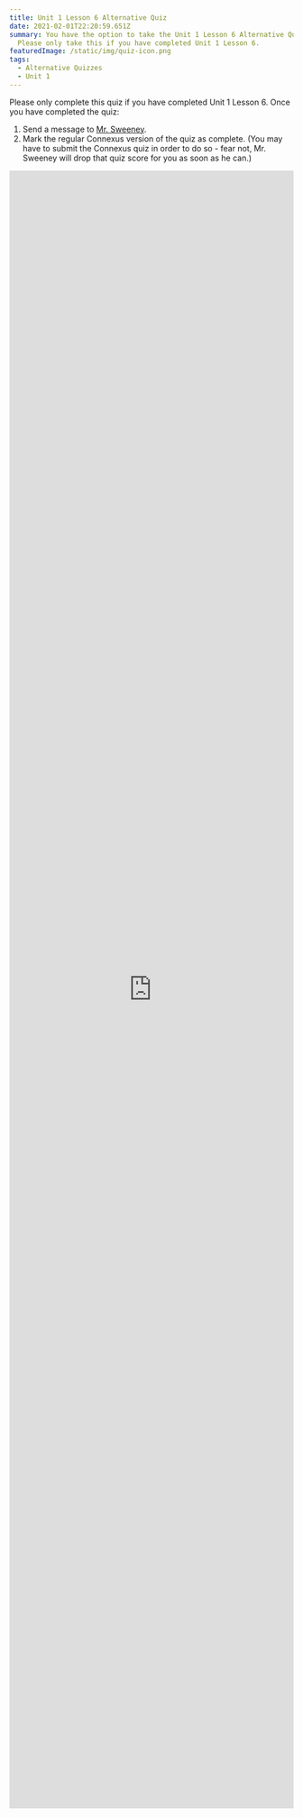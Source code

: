 ```yaml
---
title: Unit 1 Lesson 6 Alternative Quiz
date: 2021-02-01T22:20:59.651Z
summary: You have the option to take the Unit 1 Lesson 6 Alternative Quiz.
  Please only take this if you have completed Unit 1 Lesson 6.
featuredImage: /static/img/quiz-icon.png
tags:
  - Alternative Quizzes
  - Unit 1
---
```

Please only complete this quiz if you have completed Unit 1 Lesson 6. Once you have completed the quiz:

1. Send a message to [Mr. Sweeney](https://www.connexus.com/webmail?hideHeader=true/#/composemessage?idWebuser=2786770).
2. Mark the regular Connexus version of the quiz as complete. (You may have to submit the Connexus quiz in order to do so - fear not, Mr. Sweeney will drop that quiz score for you as soon as he can.)

<iframe src="https://docs.google.com/forms/d/e/1FAIpQLSfjsRaXnp53Ok1Ylxjf7FvrCyDsswKwXYiLBYhx0R3kgm6p6w/viewform?embedded=true" width="100%" height="2906" frameborder="0" marginheight="0" marginwidth="0">Loading…</iframe>